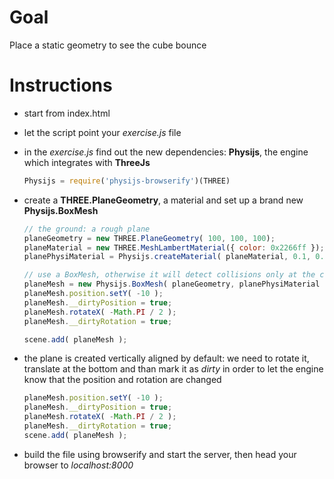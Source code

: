 Goal
====
Place a static geometry to see the cube bounce

Instructions
============

+   start from index.html

+   let the script point your _exercise.js_ file

+   in the _exercise.js_ find out the new dependencies: __Physijs__, the engine which integrates with __ThreeJs__ 

    ```javascript
    Physijs = require('physijs-browserify')(THREE)
    ```

+   create a __THREE.PlaneGeometry__, a material and set up a brand new __Physijs.BoxMesh__

    ```javascript
    // the ground: a rough plane
    planeGeometry = new THREE.PlaneGeometry( 100, 100, 100);
    planeMaterial = new THREE.MeshLambertMaterial({ color: 0x2266ff });
    planePhysiMaterial = Physijs.createMaterial( planeMaterial, 0.1, 0.6 );
    
    // use a BoxMesh, otherwise it will detect collisions only at the center
    planeMesh = new Physijs.BoxMesh( planeGeometry, planePhysiMaterial );
    planeMesh.position.setY( -10 );
    planeMesh.__dirtyPosition = true;
    planeMesh.rotateX( -Math.PI / 2 );
    planeMesh.__dirtyRotation = true;
    
    scene.add( planeMesh );
    ```

+   the plane is created vertically aligned by default: we need to rotate it, translate at the bottom and than mark it as _dirty_ in order to let the engine know that the position and rotation are changed

    ```javascript
    planeMesh.position.setY( -10 );
    planeMesh.__dirtyPosition = true;
    planeMesh.rotateX( -Math.PI / 2 );
    planeMesh.__dirtyRotation = true;
    scene.add( planeMesh );
    ```

+   build the file using browserify and start the server, then head your browser to _localhost:8000_
